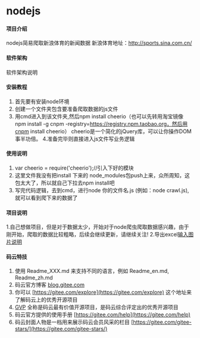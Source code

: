 # nodejs

#### 项目介绍
nodejs简易爬取新浪体育的新闻数据 新浪体育地址：http://sports.sina.com.cn/

#### 软件架构
软件架构说明


#### 安装教程

1. 首先要有安装node环境
2. 创建一个文件夹包含要准备爬取数据的js文件
3. 用cmd进入到该文件夹,然后npm install cheerio（也可以先转用淘宝镜像npm install -g cnpm -registry=https://registry.npm.taobao.org，然后用cnpm install cheerio） cheerio是一个简化的jQuery库，可以让你操作DOM事半功倍。
4.准备完毕则直接进入js文件写业务逻辑

#### 使用说明

1. var cheerio = require('cheerio');//引入下好的模块
2. 这里文件我没有把install 下来的 node_modules包push上来，众所周知，这包太大了，所以就自己下拉去npm install吧
3. 写完代码逻辑，去到cmd，进行node 你的文件名.js (例如：node crawl.js),就可以看到爬下来的数据了

#### 项目说明

1.自己想做项目，但是对于数据太少，开始对于node爬虫爬取数据感兴趣，由于刚开始，爬取的数据比较粗略，后续会继续更新，请继续关注!
2.导出excel[输入图片说明](https://images.gitee.com/uploads/images/2018/0821/191224_fce28397_1022787.jpeg "1534849938(1).jpg")

#### 码云特技

1. 使用 Readme\_XXX.md 来支持不同的语言，例如 Readme\_en.md, Readme\_zh.md
2. 码云官方博客 [blog.gitee.com](https://blog.gitee.com)
3. 你可以 [https://gitee.com/explore](https://gitee.com/explore) 这个地址来了解码云上的优秀开源项目
4. [GVP](https://gitee.com/gvp) 全称是码云最有价值开源项目，是码云综合评定出的优秀开源项目
5. 码云官方提供的使用手册 [https://gitee.com/help](https://gitee.com/help)
6. 码云封面人物是一档用来展示码云会员风采的栏目 [https://gitee.com/gitee-stars/](https://gitee.com/gitee-stars/)